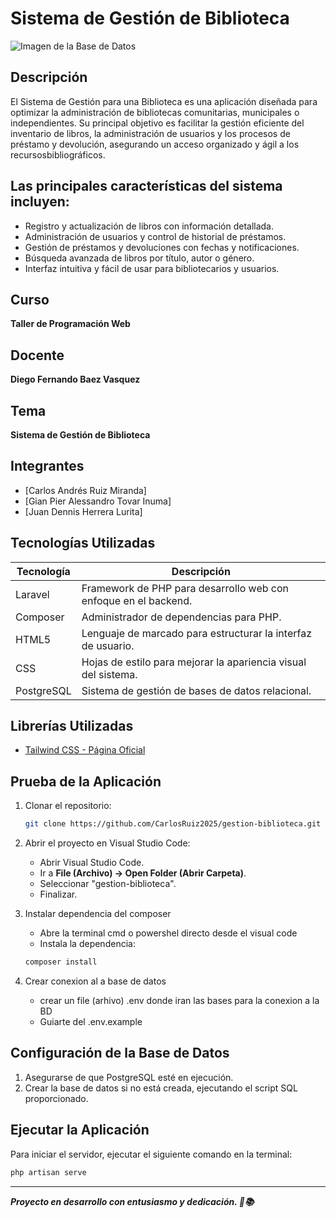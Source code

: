 # Sistema de Gestión de Biblioteca

![Imagen de la Base de Datos](https://i.imgur.com/8smULh2_d.webp.jpg)

## Descripción
El Sistema de Gestión para una Biblioteca  es una aplicación diseñada para optimizar la administración de bibliotecas comunitarias, municipales o independientes. Su principal objetivo es facilitar la gestión eficiente del inventario de libros, la administración de usuarios y los procesos de préstamo y devolución, asegurando un acceso organizado y ágil a los recursosbibliográficos.

## Las principales características del sistema incluyen:
- Registro y actualización de libros con información detallada.
- Administración de usuarios y control de historial de préstamos.
- Gestión de préstamos y devoluciones con fechas y notificaciones.
- Búsqueda avanzada de libros por título, autor o género.
- Interfaz intuitiva y fácil de usar para bibliotecarios y usuarios.

## Curso
**Taller de Programación Web**

## Docente
**Diego Fernando Baez Vasquez**

## Tema
**Sistema de Gestión de Biblioteca**

## Integrantes
- [Carlos Andrés Ruiz Miranda]
- [Gian Pier Alessandro Tovar Inuma]
- [Juan Dennis Herrera Lurita]


## Tecnologías Utilizadas
| Tecnología  | Descripción |
|--------------|-------------|
| Laravel     | Framework de PHP para desarrollo web con enfoque en el backend. |
| Composer    | Administrador de dependencias para PHP. |
| HTML5       | Lenguaje de marcado para estructurar la interfaz de usuario. |
| CSS         | Hojas de estilo para mejorar la apariencia visual del sistema. |
| PostgreSQL  | Sistema de gestión de bases de datos relacional. |

## Librerías Utilizadas
- [Tailwind CSS - Página Oficial](https://tailwindcss.com)

## Prueba de la Aplicación
1. Clonar el repositorio:  
   ```bash
   git clone https://github.com/CarlosRuiz2025/gestion-biblioteca.git
   ```

2. Abrir el proyecto en Visual Studio Code:
   - Abrir Visual Studio Code.
   - Ir a **File (Archivo) → Open Folder (Abrir Carpeta)**.
   - Seleccionar "gestion-biblioteca".
   - Finalizar.

3. Instalar dependencia del composer 
   - Abre la terminal cmd o powershel directo desde el visual code 
   - Instala la dependencia: 
    ```bash
    composer install
    ```
4. Crear conexion al a base de datos 
   - crear un file (arhivo) .env donde iran las bases para la conexion a la BD
   - Guiarte del .env.example
     
## Configuración de la Base de Datos
1. Asegurarse de que PostgreSQL esté en ejecución.
2. Crear la base de datos si no está creada, ejecutando el script SQL proporcionado.

## Ejecutar la Aplicación
Para iniciar el servidor, ejecutar el siguiente comando en la terminal:
```bash
php artisan serve
```

---
***Proyecto en desarrollo  con entusiasmo y dedicación. 🚀📚***
